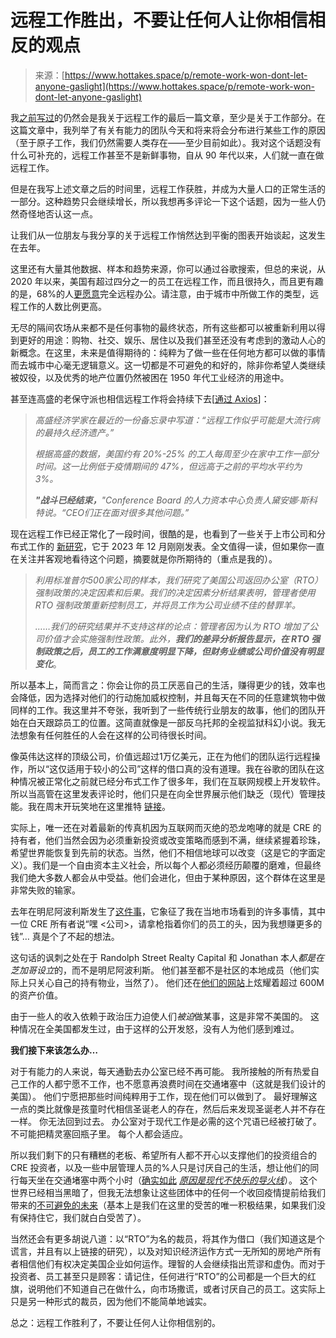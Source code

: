 <!--yml

category: 未分类

date: 2024-05-27 15:13:57

-->

# 远程工作胜出，不要让任何人让你相信相反的观点

> 来源：[https://www.hottakes.space/p/remote-work-won-dont-let-anyone-gaslight](https://www.hottakes.space/p/remote-work-won-dont-let-anyone-gaslight)

我[之前写过](https://www.hottakes.space/p/the-final-post-on-remote-work)的仍然会是我关于远程工作的最后一篇文章，至少是关于工作部分。在这篇文章中，我列举了有关有能力的团队今天和将来将会分布进行某些工作的原因（至于原子工作，我们仍然需要人类存在——至少目前如此）。我对这个话题没有什么可补充的，远程工作甚至不是新鲜事物，自从 90 年代以来，人们就一直在做远程工作。

但是在我写上述文章之后的时间里，远程工作获胜，并成为大量人口的正常生活的一部分。这种趋势只会继续增长，所以我想再多评论一下这个话题，因为一些人仍然奇怪地否认这一点。

让我们从一位朋友与我分享的关于远程工作悄然达到平衡的图表开始谈起，这发生在去年。

这里还有大量其他数据、样本和趋势来源，你可以通过谷歌搜索，但总的来说，从 2020 年以来，美国有超过四分之一的员工在远程工作，而且很持久，而且更有趣的是，68%的人[更愿意](https://www.zippia.com/advice/remote-work-statistics/)完全远程办公。请注意，由于城市中所做工作的类型，远程工作的人数比例更高。

无尽的隔间农场从来都不是任何事物的最终状态，所有这些都可以被重新利用以得到更好的用途：购物、社交、娱乐、居住以及我们甚至还没有考虑到的激动人心的新概念。在这里，未来是值得期待的：纯粹为了做一些在任何地方都可以做的事情而去城市中心毫无逻辑意义。这一切都是不可避免的和好的，除非你希望人类继续被奴役，以及优秀的地产位置仍然被困在 1950 年代工业经济的用途中。

甚至连高盛的老保守派也相信远程工作将会持续下去[[通过 Axios](https://www.axios.com/2024/01/16/ceo-return-to-office-wars)]：

> *高盛经济学家在最近的一份备忘录中写道：“远程工作似乎可能是大流行病的最持久经济遗产。”*
> 
> *根据高盛的数据，美国约有 20%-25% 的工人每周至少在家中工作一部分时间。这一比例低于疫情期间的 47%，但远高于之前的平均水平约为 3%。*
> 
> ***"战斗已经结束，**"Conference Board 的人力资本中心负责人黛安娜·斯科特说。“CEO们正在面对很多其他问题。”*

现在远程工作已经正常化了一段时间，很酷的是，也看到了一些关于上市公司和分布式工作的 [新研究](https://papers.ssrn.com/sol3/papers.cfm?abstract_id=4675401)，它于 2023 年 12 月刚刚发表。全文值得一读，但如果你一直在关注并客观地看待这个问题，摘要就是你所期待的（重点是我的）。

> *利用标准普尔500家公司的样本，我们研究了美国公司返回办公室（RTO）强制政策的决定因素和后果。我们的决定因素分析结果表明，管理者使用 RTO 强制政策重新控制员工，并将员工作为公司业绩不佳的替罪羊。*
> 
> *……我们的研究结果并不支持这样的论点：管理者因为认为 RTO 增加了公司价值才会实施强制性政策。此外，**我们的差异分析报告显示，在 RTO 强制政策之后，员工的工作满意度明显下降，但财务业绩或公司价值没有明显变化***。

所以基本上，简而言之：你会让你的员工厌恶自己的生活，赚得更少的钱，效率也会降低，因为选择对他们的行动施加威权控制，并且每天在不同的任意建筑物中做同样的工作。我这里并不夸张，我听到了一些传统行业朋友的故事，他们的团队开始在白天跟踪员工的位置。这简直就像是一部反乌托邦的全视监狱科幻小说。我无法想象有任何胜任的人会在这样的公司待很长时间。

像英伟达这样的顶级公司，价值远超过1万亿美元，正在为他们的团队运行远程操作，所以“这仅适用于较小的公司”这样的借口真的没有道理。我在谷歌的团队在这种情况被正常化之前就已经分布式工作了很多年，我们在互联网规模上开发软件。所以当高管在这里发表评论时，他们只是在向全世界展示他们缺乏（现代）管理技能。我在周末开玩笑地在这里推特 [链接](https://twitter.com/AdamSinger/status/1748883781954494921)。

实际上，唯一还在对着最新的传真机因为互联网而灭绝的恐龙咆哮的就是 CRE 的持有者，他们当然会因为必须重新投资或改变策略而感到不满，继续紧握着珍珠，希望世界能恢复到先前的状态。当然，他们不相信地球可以改变（这是它的字面定义）。我们是一个自由资本主义社会，所以每个人都必须经历颠覆的磨难，但最终我们绝大多数人都会从中受益。他们会进化，但由于某种原因，这个群体在这里是非常失败的输家。

去年在明尼阿波利斯发生了[这件事](https://www.axios.com/local/twin-cities/2023/08/25/target-backlash-remote-work-downtown-minneapolis)，它象征了我在当地市场看到的许多事情，其中一位 CRE 所有者说“嘿 <公司>，请拿枪指着你们的员工的头，因为我想赚更多的钱”… 真是个了不起的想法。

这句话的讽刺之处在于 Randolph Street Realty Capital 和 Jonathan 本人*都是在芝加哥设立*的，而不是明尼阿波利斯。 他们甚至都不是社区的本地成员（他们实际上只关心自己的持有物业，当然了）。 他们还在[他们的网站](https://rstrealty.com/)上炫耀着超过 600M 的资产价值。

由于一些人的收入依赖于政治压力迫使人们*被迫*做某事，这是非常不美国的。 这种情况在全美国都发生过，由于这样的公开发怒，没有人为他们感到难过。

**我们接下来该怎么办…**

对于有能力的人来说，每天通勤去办公室已经不再可能。 我所接触的所有热爱自己工作的人都宁愿不工作，也不愿意再浪费时间在交通堵塞中（这就是我们设计的美国）。 他们宁愿把那些时间纯粹用于工作，现在他们可以做到了。 最好理解这一点的类比就像是孩童时代相信圣诞老人的存在，然后后来发现圣诞老人并不存在一样。 你无法回到过去。 办公室对于现代工作是必需的这个咒语已经被打破了。 不可能把精灵塞回瓶子里。 每个人都会适应。

所以我们剩下的只有糟糕的老板、希望所有人都不开心以支撑他们的投资组合的 CRE 投资者，以及一些中层管理人员的%人只是讨厌自己的生活，想让他们的同行每天坐在交通堵塞中两个小时（[确实如此](https://www.hottakes.space/p/ditching-your-commute-worth-40kyear) *[原因是现代不快乐的导火线](https://www.hottakes.space/p/ditching-your-commute-worth-40kyear)*）。 这个世界已经相当黑暗了，但我无法想象让这些团体中的任何一个收回疫情提前给我们带来的[不可避免的未来](https://www.firstbase.com/blog/7-reasons-why-companies-shouldnt-go-back-to-the-office-after-covid-19)（基本上是我们在这里的受苦的唯一积极结果，如果我们没有保持住它，我们就白白受苦了）。

当然还会有更多胡说八道：以“RTO”为名的裁员，将其作为借口（我们知道这是个谎言，并且有以上链接的研究），以及对知识经济运作方式一无所知的房地产所有者相信他们有权决定美国企业如何运作。理智的人会继续指出荒谬和虚伪。而对于投资者、员工甚至只是顾客：请记住，任何进行“RTO”的公司都是一个巨大的红旗，说明他们不知道自己在做什么，向市场撒谎，或者讨厌自己的员工。这实际上只是另一种形式的裁员，因为他们不能简单地诚实。

总之：远程工作胜利了，不要让任何人让你相信别的。
